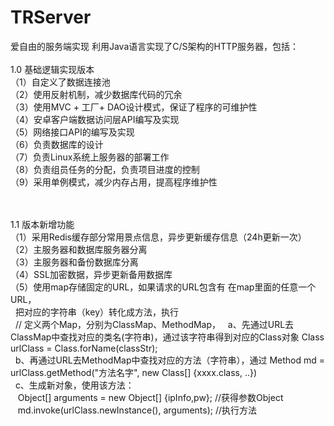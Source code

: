 # TRServer
爱自由的服务端实现
利用Java语言实现了C/S架构的HTTP服务器，包括：<br/><br/>
1.0 基础逻辑实现版本<br/>
（1）自定义了数据连接池<br/>
（2）使用反射机制，减少数据库代码的冗余<br/>
（3）使用MVC + 工厂+ DAO设计模式，保证了程序的可维护性<br/>
（4）安卓客户端数据访问层API编写及实现<br/>
（5）网络接口API的编写及实现<br/>
（6）负责数据库的设计<br/>
（7）负责Linux系统上服务器的部署工作<br/>
（8）负责组员任务的分配，负责项目进度的控制<br/>
（9）采用单例模式，减少内存占用，提高程序维护性<br/>

<br/><br/>
1.1 版本新增功能<br/>
（1）采用Redis缓存部分常用景点信息，异步更新缓存信息（24h更新一次）<br/>
（2）主服务器和数据库服务器分离<br/>
（3）主服务器和备份数据库分离<br/>
（4）SSL加密数据，异步更新备用数据库<br/>
（5）使用map存储固定的URL，如果请求的URL包含有 在map里面的任意一个URL，<br/>
&nbsp;&nbsp;把对应的字符串（key）转化成方法，执行<br/>
&nbsp;&nbsp;// 定义两个Map，分别为ClassMap、MethodMap，
&nbsp;&nbsp;a、先通过URL去ClassMap中查找对应的类名(字符串)，通过该字符串得到对应的Class对象  Class urlClass = Class.forName(classStr);  <br/>
&nbsp;&nbsp;b、再通过URL去MethodMap中查找对应的方法（字符串），通过 Method md = urlClass.getMethod("方法名字", new Class[] {xxxx.class, ..}) <br/>
&nbsp;&nbsp;c、生成新对象，使用该方法：<br/>
&nbsp;&nbsp;&nbsp;Object[] arguments = new Object[] {ipInfo,pw};    //获得参数Object <br/>
&nbsp;&nbsp;&nbsp;md.invoke(urlClass.newInstance(), arguments);	  //执行方法 <br/>

